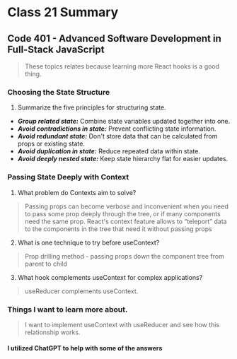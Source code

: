 # Class 21 Summary
## Code 401 - Advanced Software Development in Full-Stack JavaScript

> These topics relates because learning more React hooks is a good thing.

### Choosing the State Structure
1. Summarize the five principles for structuring state.
  * ***Group related state:*** Combine state variables updated together into one.
  * ***Avoid contradictions in state:*** Prevent conflicting state information.
  * ***Avoid redundant state:*** Don't store data that can be calculated from props or existing state.
  * ***Avoid duplication in state:*** Reduce repeated data within state.
  * ***Avoid deeply nested state:*** Keep state hierarchy flat for easier updates.

### Passing State Deeply with Context
1. What problem do Contexts aim to solve?
  > Passing props can become verbose and inconvenient when you need to pass some prop deeply through the tree, or if many components need the same prop. React's context feature allows to “teleport” data to the components in the tree that need it without passing props
2. What is one technique to try before useContext?
> Prop drilling method - passing props down the component tree from parent to child
3. What hook complements useContext for complex applications?
> useReducer complements useContext.

### Things I want to learn more about.
> I want to implement useContext with useReducer and see how this relationship works.

#### I utilized ChatGPT to help with some of the answers